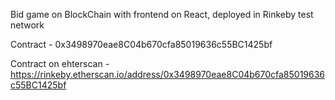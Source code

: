 Bid game on BlockChain with frontend on React, deployed in Rinkeby test network

Contract - 0x3498970eae8C04b670cfa85019636c55BC1425bf

Contract on ehterscan - https://rinkeby.etherscan.io/address/0x3498970eae8C04b670cfa85019636c55BC1425bf
